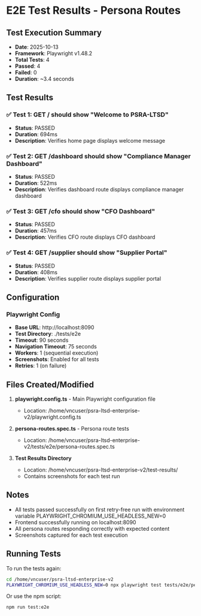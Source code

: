 # E2E Test Results - Persona Routes

## Test Execution Summary
- **Date**: 2025-10-13
- **Framework**: Playwright v1.48.2
- **Total Tests**: 4
- **Passed**: 4
- **Failed**: 0
- **Duration**: ~3.4 seconds

## Test Results

### ✅ Test 1: GET / should show "Welcome to PSRA-LTSD"
- **Status**: PASSED
- **Duration**: 694ms
- **Description**: Verifies home page displays welcome message

### ✅ Test 2: GET /dashboard should show "Compliance Manager Dashboard"
- **Status**: PASSED
- **Duration**: 522ms
- **Description**: Verifies dashboard route displays compliance manager dashboard

### ✅ Test 3: GET /cfo should show "CFO Dashboard"
- **Status**: PASSED
- **Duration**: 457ms
- **Description**: Verifies CFO route displays CFO dashboard

### ✅ Test 4: GET /supplier should show "Supplier Portal"
- **Status**: PASSED
- **Duration**: 408ms
- **Description**: Verifies supplier route displays supplier portal

## Configuration

### Playwright Config
- **Base URL**: http://localhost:8090
- **Test Directory**: ./tests/e2e
- **Timeout**: 90 seconds
- **Navigation Timeout**: 75 seconds
- **Workers**: 1 (sequential execution)
- **Screenshots**: Enabled for all tests
- **Retries**: 1 (on failure)

## Files Created/Modified

1. **playwright.config.ts** - Main Playwright configuration file
   - Location: /home/vncuser/psra-ltsd-enterprise-v2/playwright.config.ts

2. **persona-routes.spec.ts** - Persona route tests
   - Location: /home/vncuser/psra-ltsd-enterprise-v2/tests/e2e/persona-routes.spec.ts

3. **Test Results Directory**
   - Location: /home/vncuser/psra-ltsd-enterprise-v2/test-results/
   - Contains screenshots for each test run

## Notes

- All tests passed successfully on first retry-free run with environment variable PLAYWRIGHT_CHROMIUM_USE_HEADLESS_NEW=0
- Frontend successfully running on localhost:8090
- All persona routes responding correctly with expected content
- Screenshots captured for each test execution

## Running Tests

To run the tests again:
```bash
cd /home/vncuser/psra-ltsd-enterprise-v2
PLAYWRIGHT_CHROMIUM_USE_HEADLESS_NEW=0 npx playwright test tests/e2e/persona-routes.spec.ts --reporter=list
```

Or use the npm script:
```bash
npm run test:e2e
```
